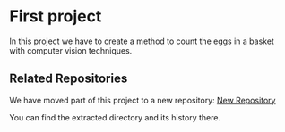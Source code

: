 # First project
In this project we have to create a method to count the eggs in a basket with computer vision techniques.


## Related Repositories

We have moved part of this project to a new repository: [New Repository](https://github.com/Nicolas8aa/counting-eggs-cv)

You can find the extracted directory and its history there.